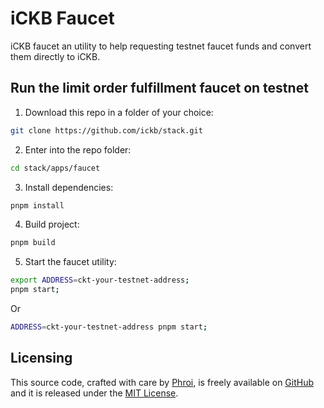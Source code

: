# iCKB Faucet

iCKB faucet an utility to help requesting testnet faucet funds and convert them directly to iCKB.

## Run the limit order fulfillment faucet on testnet

1. Download this repo in a folder of your choice:  

```bash
git clone https://github.com/ickb/stack.git
```

2. Enter into the repo folder:

```bash
cd stack/apps/faucet
```

3. Install dependencies:

```bash
pnpm install
```

4. Build project:

```bash
pnpm build
```

5. Start the faucet utility:

```bash
export ADDRESS=ckt-your-testnet-address;
pnpm start;
```

Or

```bash
ADDRESS=ckt-your-testnet-address pnpm start;
```

## Licensing

This source code, crafted with care by [Phroi](https://phroi.com/), is freely available on [GitHub](https://github.com/ickb/stack) and it is released under the [MIT License](../../LICENSE).
